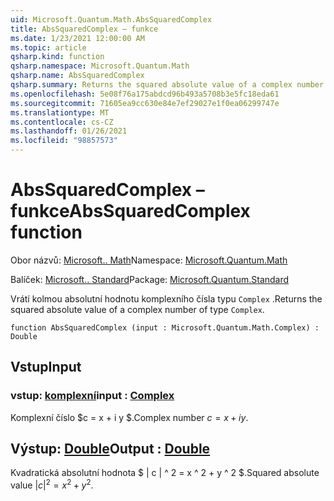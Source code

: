 ```yaml
---
uid: Microsoft.Quantum.Math.AbsSquaredComplex
title: AbsSquaredComplex – funkce
ms.date: 1/23/2021 12:00:00 AM
ms.topic: article
qsharp.kind: function
qsharp.namespace: Microsoft.Quantum.Math
qsharp.name: AbsSquaredComplex
qsharp.summary: Returns the squared absolute value of a complex number of type `Complex`.
ms.openlocfilehash: 5e08f76a175abdcd96b493a5708b3e5fc18eda61
ms.sourcegitcommit: 71605ea9cc630e84e7ef29027e1f0ea06299747e
ms.translationtype: MT
ms.contentlocale: cs-CZ
ms.lasthandoff: 01/26/2021
ms.locfileid: "98857573"
---
```

# <a name="abssquaredcomplex-function"></a><span data-ttu-id="d3a9e-102">AbsSquaredComplex – funkce</span><span class="sxs-lookup"><span data-stu-id="d3a9e-102">AbsSquaredComplex function</span></span>

<span data-ttu-id="d3a9e-103">Obor názvů: [Microsoft.. Math](xref:Microsoft.Quantum.Math)</span><span class="sxs-lookup"><span data-stu-id="d3a9e-103">Namespace: [Microsoft.Quantum.Math](xref:Microsoft.Quantum.Math)</span></span>

<span data-ttu-id="d3a9e-104">Balíček: [Microsoft.. Standard](https://nuget.org/packages/Microsoft.Quantum.Standard)</span><span class="sxs-lookup"><span data-stu-id="d3a9e-104">Package: [Microsoft.Quantum.Standard](https://nuget.org/packages/Microsoft.Quantum.Standard)</span></span>


<span data-ttu-id="d3a9e-105">Vrátí kolmou absolutní hodnotu komplexního čísla typu `Complex` .</span><span class="sxs-lookup"><span data-stu-id="d3a9e-105">Returns the squared absolute value of a complex number of type `Complex`.</span></span>

```qsharp
function AbsSquaredComplex (input : Microsoft.Quantum.Math.Complex) : Double
```


## <a name="input"></a><span data-ttu-id="d3a9e-106">Vstup</span><span class="sxs-lookup"><span data-stu-id="d3a9e-106">Input</span></span>

### <a name="input--complex"></a><span data-ttu-id="d3a9e-107">vstup: [komplexní](xref:Microsoft.Quantum.Math.Complex)</span><span class="sxs-lookup"><span data-stu-id="d3a9e-107">input : [Complex](xref:Microsoft.Quantum.Math.Complex)</span></span>

<span data-ttu-id="d3a9e-108">Komplexní číslo $c = x + i y $.</span><span class="sxs-lookup"><span data-stu-id="d3a9e-108">Complex number $c = x + i y$.</span></span>



## <a name="output--double"></a><span data-ttu-id="d3a9e-109">Výstup: [Double](xref:microsoft.quantum.lang-ref.double)</span><span class="sxs-lookup"><span data-stu-id="d3a9e-109">Output : [Double](xref:microsoft.quantum.lang-ref.double)</span></span>

<span data-ttu-id="d3a9e-110">Kvadratická absolutní hodnota $ | c | ^ 2 = x ^ 2 + y ^ 2 $.</span><span class="sxs-lookup"><span data-stu-id="d3a9e-110">Squared absolute value $|c|^2 = x^2 + y^2$.</span></span>